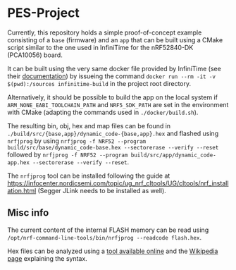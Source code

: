 # PES-Project

Currently, this repository holds a simple proof-of-concept example consisting of a `base` (firmware) and an `app` that can be built using a CMake script similar to the one used in InfiniTime for the nRF52840-DK (PCA10056) board.

It can be built using the very same docker file provided by InfiniTime (see their [documentation](https://github.com/InfiniTimeOrg/InfiniTime/blob/develop/doc/buildWithDocker.md)) by issueing the command `docker run --rm -it -v $(pwd):/sources infinitime-build` in the project root directory.

Alternatively, it should be possible to build the app on the local system if `ARM_NONE_EABI_TOOLCHAIN_PATH` and `NRF5_SDK_PATH` are set in the environment with CMake (adapting the commands used in `./docker/build.sh`).

The resulting bin, obj, hex and map files can be found in `./build/src/{base,app}/dynamic_code-{base,app}.hex` and flashed using `nrfjprog` by using `nrfjprog -f NRF52 --program build/src/base/dynamic_code-base.hex --sectorerase --verify --reset` followed by `nrfjprog -f NRF52 --program build/src/app/dynamic_code-app.hex --sectorerase --verify --reset`.

The `nrfjprog` tool can be installed following the guide at https://infocenter.nordicsemi.com/topic/ug_nrf_cltools/UG/cltools/nrf_installation.html (Segger JLink needs to be installed as well).

## Misc info

The current content of the internal FLASH memory can be read using `/opt/nrf-command-line-tools/bin/nrfjprog --readcode flash.hex`.

Hex files can be analyzed using a [tool available online](http://www.dlwrr.com/electronics/tools/hexview/hexview.html) and the [Wikipedia page](https://en.wikipedia.org/wiki/Intel_HEX) explaining the syntax.
